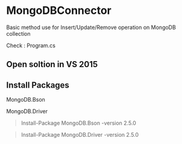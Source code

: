 # MongoDBConnector

Basic method use for Insert/Update/Remove operation on MongoDB collection

Check : Program.cs

## Open soltion in VS 2015
## Install Packages 
MongoDB.Bson 

MongoDB.Driver

> Install-Package MongoDB.Bson -version 2.5.0

> Install-Package MongoDB.Driver -version 2.5.0
